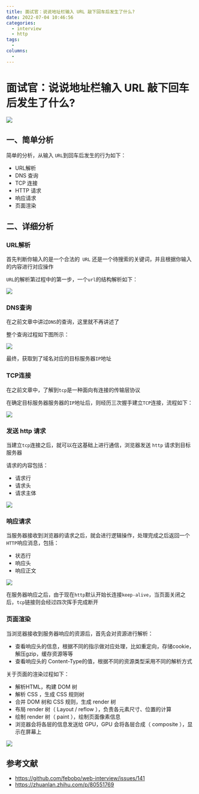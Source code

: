 ```yaml
---
title: 面试官：说说地址栏输入 URL 敲下回车后发生了什么?
date: 2022-07-04 10:46:56
categories: 
  - interview
  - http
tags: 
  - 
columns: 
  - 
---
```

# 面试官：说说地址栏输入 URL 敲下回车后发生了什么?

 ![](https://static.vue-js.com/11bf1f20-bdf4-11eb-85f6-6fac77c0c9b3.png)


## 一、简单分析

简单的分析，从输入 `URL`到回车后发生的行为如下：

- URL解析
- DNS 查询
- TCP 连接
- HTTP 请求
- 响应请求
- 页面渲染


## 二、详细分析

### URL解析

首先判断你输入的是一个合法的` URL` 还是一个待搜索的关键词，并且根据你输入的内容进行对应操作

`URL`的解析第过程中的第一步，一个`url`的结构解析如下：

 ![](https://static.vue-js.com/27a0c690-bdf4-11eb-ab90-d9ae814b240d.png)



### DNS查询

在之前文章中讲过`DNS`的查询，这里就不再讲述了

整个查询过程如下图所示：

 ![](https://static.vue-js.com/330fb770-bdf4-11eb-85f6-6fac77c0c9b3.png)

最终，获取到了域名对应的目标服务器`IP`地址



### TCP连接

在之前文章中，了解到`tcp`是一种面向有连接的传输层协议

在确定目标服务器服务器的`IP`地址后，则经历三次握手建立`TCP`连接，流程如下：

 ![](https://static.vue-js.com/ad750790-bdf4-11eb-85f6-6fac77c0c9b3.png)





### 发送 http 请求

当建立`tcp`连接之后，就可以在这基础上进行通信，浏览器发送 `http` 请求到目标服务器

请求的内容包括：

- 请求行
- 请求头
- 请求主体

 ![](https://static.vue-js.com/bbcb60f0-bdf4-11eb-ab90-d9ae814b240d.png)



### 响应请求

当服务器接收到浏览器的请求之后，就会进行逻辑操作，处理完成之后返回一个`HTTP`响应消息，包括：

- 状态行
- 响应头
- 响应正文

 ![](https://static.vue-js.com/c5fe0140-bdf4-11eb-ab90-d9ae814b240d.png)

在服务器响应之后，由于现在`http`默认开始长连接`keep-alive`，当页面关闭之后，`tcp`链接则会经过四次挥手完成断开



### 页面渲染

当浏览器接收到服务器响应的资源后，首先会对资源进行解析：

- 查看响应头的信息，根据不同的指示做对应处理，比如重定向，存储cookie，解压gzip，缓存资源等等
- 查看响应头的 Content-Type的值，根据不同的资源类型采用不同的解析方式

关于页面的渲染过程如下：

- 解析HTML，构建 DOM 树
- 解析 CSS ，生成 CSS 规则树
- 合并 DOM 树和 CSS 规则，生成 render 树
- 布局 render 树（ Layout / reflow ），负责各元素尺寸、位置的计算
- 绘制 render 树（ paint ），绘制页面像素信息
- 浏览器会将各层的信息发送给 GPU，GPU 会将各层合成（ composite ），显示在屏幕上

 ![](https://static.vue-js.com/db7bddd0-bdf4-11eb-85f6-6fac77c0c9b3.png)



## 参考文献

- https://github.com/febobo/web-interview/issues/141
- https://zhuanlan.zhihu.com/p/80551769